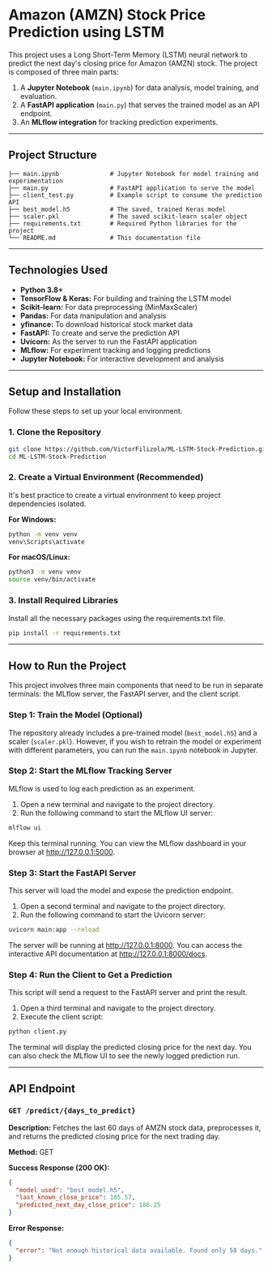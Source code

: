# Amazon (AMZN) Stock Price Prediction using LSTM

This project uses a Long Short-Term Memory (LSTM) neural network to predict the next day's closing price for Amazon (AMZN) stock. The project is composed of three main parts:

1. A **Jupyter Notebook** (`main.ipynb`) for data analysis, model training, and evaluation.
2. A **FastAPI application** (`main.py`) that serves the trained model as an API endpoint.
3. An **MLflow integration** for tracking prediction experiments.

---

## Project Structure

```
├── main.ipynb              # Jupyter Notebook for model training and experimentation
├── main.py                 # FastAPI application to serve the model
├── client_test.py          # Example script to consume the prediction API
├── best_model.h5           # The saved, trained Keras model
├── scaler.pkl              # The saved scikit-learn scaler object
├── requirements.txt        # Required Python libraries for the project
└── README.md               # This documentation file
```

---

## Technologies Used

* **Python 3.8+**
* **TensorFlow & Keras:** For building and training the LSTM model
* **Scikit-learn:** For data preprocessing (MinMaxScaler)
* **Pandas:** For data manipulation and analysis
* **yfinance:** To download historical stock market data
* **FastAPI:** To create and serve the prediction API
* **Uvicorn:** As the server to run the FastAPI application
* **MLflow:** For experiment tracking and logging predictions
* **Jupyter Notebook:** For interactive development and analysis

---

## Setup and Installation

Follow these steps to set up your local environment.

### 1. Clone the Repository

```bash
git clone https://github.com/VictorFilizola/ML-LSTM-Stock-Prediction.git
cd ML-LSTM-Stock-Prediction
```

### 2. Create a Virtual Environment (Recommended)

It's best practice to create a virtual environment to keep project dependencies isolated.

**For Windows:**
```bash
python -m venv venv
venv\Scripts\activate
```

**For macOS/Linux:**
```bash
python3 -m venv venv
source venv/bin/activate
```

### 3. Install Required Libraries

Install all the necessary packages using the requirements.txt file.

```bash
pip install -r requirements.txt
```

---

## How to Run the Project

This project involves three main components that need to be run in separate terminals: the MLflow server, the FastAPI server, and the client script.

### Step 1: Train the Model (Optional)

The repository already includes a pre-trained model (`best_model.h5`) and a scaler (`scaler.pkl`). However, if you wish to retrain the model or experiment with different parameters, you can run the `main.ipynb` notebook in Jupyter.

### Step 2: Start the MLflow Tracking Server

MLflow is used to log each prediction as an experiment.

1. Open a new terminal and navigate to the project directory.
2. Run the following command to start the MLflow UI server:

```bash
mlflow ui
```

Keep this terminal running. You can view the MLflow dashboard in your browser at http://127.0.0.1:5000.

### Step 3: Start the FastAPI Server

This server will load the model and expose the prediction endpoint.

1. Open a second terminal and navigate to the project directory.
2. Run the following command to start the Uvicorn server:

```bash
uvicorn main:app --reload
```

The server will be running at http://127.0.0.1:8000. You can access the interactive API documentation at http://127.0.0.1:8000/docs.

### Step 4: Run the Client to Get a Prediction

This script will send a request to the FastAPI server and print the result.

1. Open a third terminal and navigate to the project directory.
2. Execute the client script:

```bash
python client.py
```

The terminal will display the predicted closing price for the next day. You can also check the MLflow UI to see the newly logged prediction run.

---

## API Endpoint

### `GET /predict/{days_to_predict}`

**Description:** Fetches the last 60 days of AMZN stock data, preprocesses it, and returns the predicted closing price for the next trading day.

**Method:** GET

**Success Response (200 OK):**
```json
{
  "model_used": "best_model.h5",
  "last_known_close_price": 185.57,
  "predicted_next_day_close_price": 186.25
}
```

**Error Response:**
```json
{
  "error": "Not enough historical data available. Found only 58 days."
}
```
